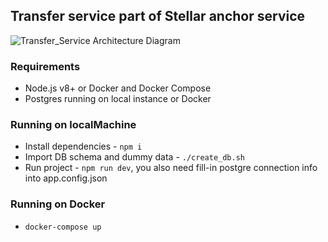 ## Transfer service part of Stellar anchor service

<img
    src="[https://drive.google.com/file/d/1bGsB3OX6GHCaGFT84Xsoj9fch1B8_rkh/view](https://media.licdn.com/dms/image/C4E2DAQE19Ysj6h-Oww/profile-treasury-image-shrink_800_800/0/1601719652855?e=1718452800&v=beta&t=_MzUVEcY57-_TDpYNmdZLbGdsi3nsiXy1RUYnHk3o5o)"
    alt="Transfer_Service Architecture Diagram"
    title="Transfer_Service Architecture Diagram" />

### Requirements

* Node.js v8+ or Docker and Docker Compose
* Postgres running on local instance or Docker

### Running on localMachine

* Install dependencies - `npm i`
* Import DB schema and dummy data - `./create_db.sh`
* Run project - `npm run dev`, you also need fill-in postgre connection info into app.config.json

### Running on Docker

* `docker-compose up`
